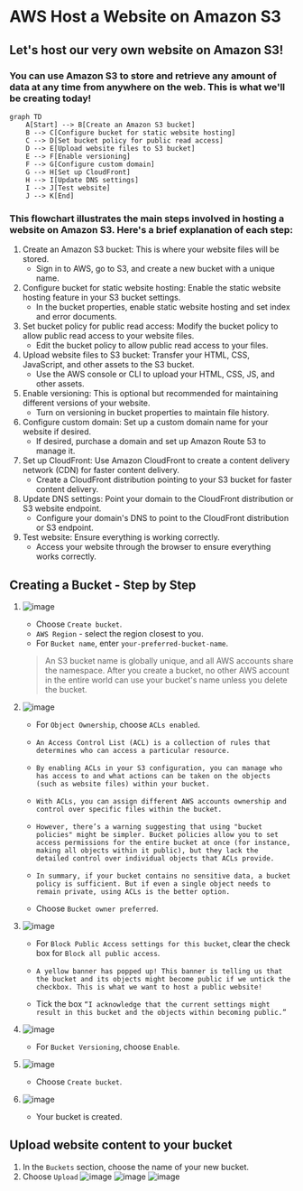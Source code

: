 # AWS Host a Website on Amazon S3
## Let's host our very own website on Amazon S3!

### You can use Amazon S3 to store and retrieve any amount of data at any time from anywhere on the web. This is what we'll be creating today!

```mermaid
graph TD
    A[Start] --> B[Create an Amazon S3 bucket]
    B --> C[Configure bucket for static website hosting]
    C --> D[Set bucket policy for public read access]
    D --> E[Upload website files to S3 bucket]
    E --> F[Enable versioning]
    F --> G[Configure custom domain]
    G --> H[Set up CloudFront]
    H --> I[Update DNS settings]
    I --> J[Test website]
    J --> K[End]
```

### This flowchart illustrates the main steps involved in hosting a website on Amazon S3. Here's a brief explanation of each step:
   1. Create an Amazon S3 bucket: This is where your website files will be stored.
      - Sign in to AWS, go to S3, and create a new bucket with a unique name.
   2. Configure bucket for static website hosting: Enable the static website hosting feature in your S3 bucket settings.
      - In the bucket properties, enable static website hosting and set index and error documents.
   3. Set bucket policy for public read access: Modify the bucket policy to allow public read access to your website files.
      - Edit the bucket policy to allow public read access to your files.
   4. Upload website files to S3 bucket: Transfer your HTML, CSS, JavaScript, and other assets to the S3 bucket.
      - Use the AWS console or CLI to upload your HTML, CSS, JS, and other assets.
   5. Enable versioning: This is optional but recommended for maintaining different versions of your website.
      - Turn on versioning in bucket properties to maintain file history.
   6. Configure custom domain: Set up a custom domain name for your website if desired.
       - If desired, purchase a domain and set up Amazon Route 53 to manage it.
   7. Set up CloudFront: Use Amazon CloudFront to create a content delivery network (CDN) for faster content delivery.
       - Create a CloudFront distribution pointing to your S3 bucket for faster content delivery.
   8. Update DNS settings: Point your domain to the CloudFront distribution or S3 website endpoint.
       - Configure your domain's DNS to point to the CloudFront distribution or S3 endpoint.
   9. Test website: Ensure everything is working correctly.
       - Access your website through the browser to ensure everything works correctly.

## Creating a Bucket - Step by Step
   1. ![image](https://github.com/user-attachments/assets/9e089cc9-421f-4037-8016-495ee7c32cbe)
      - Choose `Create bucket`.
      - `AWS Region` - select the region closest to you.
      - For `Bucket name`, enter `your-preferred-bucket-name`.
      > An S3 bucket name is globally unique, and all AWS accounts share the namespace. After you create a bucket, no other AWS account in the entire world can use your bucket's name unless you delete the bucket.
      
   2. ![image](https://github.com/user-attachments/assets/3fd2a693-bd25-43ae-b248-76021e00ba95)
      - For `Object Ownership`, choose `ACLs enabled`.
      -     An Access Control List (ACL) is a collection of rules that determines who can access a particular resource.
      -     By enabling ACLs in your S3 configuration, you can manage who has access to and what actions can be taken on the objects (such as website files) within your bucket.
      -     With ACLs, you can assign different AWS accounts ownership and control over specific files within the bucket.
      -     However, there’s a warning suggesting that using "bucket policies" might be simpler. Bucket policies allow you to set access permissions for the entire bucket at once (for instance, making all objects within it public), but they lack the detailed control over individual objects that ACLs provide.
      -     In summary, if your bucket contains no sensitive data, a bucket policy is sufficient. But if even a single object needs to remain private, using ACLs is the better option.
      - Choose `Bucket owner preferred`.
     
        
   3. ![image](https://github.com/user-attachments/assets/59485f3b-1018-4104-8efb-ad475980aed5)
      - For `Block Public Access settings for this bucket`, clear the check box for `Block all public access`.
      -     A yellow banner has popped up! This banner is telling us that the bucket and its objects might become public if we untick the checkbox. This is what we want to host a public website!
      - Tick the box  `“I acknowledge that the current settings might result in this bucket and the objects within becoming public.”`
   4. ![image](https://github.com/user-attachments/assets/e7eac631-c100-4a9e-9f7b-029323d27a7d)
      - For `Bucket Versioning`, choose `Enable`.
        
   5. ![image](https://github.com/user-attachments/assets/a1d18fa4-721c-4c9f-9567-eeb9e59fb924)
      - Choose `Create bucket`.
   6. ![image](https://github.com/user-attachments/assets/e3a5143d-29a3-4105-ba53-d97b40055f92)
       - Your bucket is created.

## Upload website content to your bucket
   1. In the `Buckets` section, choose the name of your new bucket.
   2. Choose `Upload`
      ![image](https://github.com/user-attachments/assets/22d3dd17-eb03-48a9-ab8e-d676a7275cc2)
      ![image](https://github.com/user-attachments/assets/f92faa7e-0f05-4198-b9c0-065cb6ba7cf4)
      ![image](https://github.com/user-attachments/assets/b512109e-3587-4996-806d-7d73d79b67fa)



